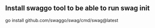 ## Install swaggo tool to be able to run swag init

go install github.com/swaggo/swag/cmd/swag@latest
